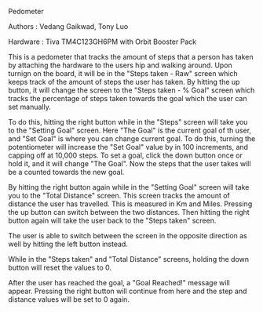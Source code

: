 Pedometer

Authors : Vedang Gaikwad, Tony Luo

Hardware : Tiva TM4C123GH6PM with Orbit Booster Pack

This is a pedometer that tracks the amount of steps that a person has taken by attaching the hardware to the users hip and walking around. Upon turnign on the board, it will be in the "Steps taken - Raw" screen which keeps track of the amount of steps the user has taken. By hitting the up button, it will change the screen to the "Steps taken - % Goal" screen which tracks the percentage of steps taken towards the goal which the user can set manually. 

To do this, hitting the right button while in the "Steps" screen will take you to the "Setting Goal" screen. Here "The Goal" is the current goal of th user, and "Set Goal" is where you can change current goal. To do this, turning the potentiometer will increase the "Set Goal" value by in 100 increments, and capping off at 10,000 steps. To set a goal, click the down button once or hold it, and it will change "The Goal". Now the steps that the user takes will be a counted towards the new goal.

By hitting the right button again while in the "Setting Goal" screen will take you to the "Total Distance" screen. This screen tracks the amount of distance the user has travelled. This is measured in Km and Miles. Pressing the up button can switch between the two distances. Then hitting the right button again will take the user back to the "Steps taken" screen. 

The user is able to switch between the screen in the opposite direction as well by hitting the left button instead.

While in the "Steps taken" and "Total Distance" screens, holding the down button will reset the values to 0. 

After the user has reached the goal, a "Goal Reached!" message will appear. Pressing the right button will continue from here and the step and distance values will be set to 0 again.
